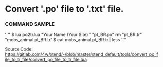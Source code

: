 # Convert '.po' file to '.txt' file.

### COMMAND SAMPLE
''''
$ lua po2tr.lua "Your Name (Your Site) <Your Email>" "pt_BR.po"
rm "pt_BR.tr" "mobs_animal.pt_BR.tr"
$ cat mobs_animal.pt_BR.tr | less
''''

Source Code: https://gitlab.com/4w/xtend/-/blob/master/xtend_default/tools/convert_po_file_to_tr_file/convert_po_file_to_tr_file.lua
